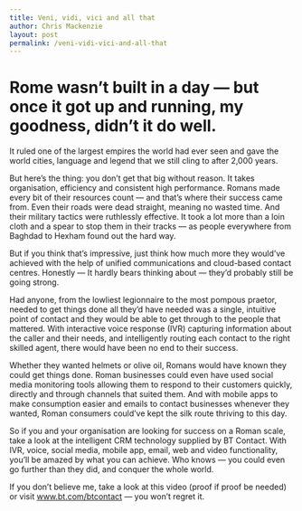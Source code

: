 ```yaml
---
title: Veni, vidi, vici and all that
author: Chris Mackenzie
layout: post
permalink: /veni-vidi-vici-and-all-that
---
```


# Rome wasn’t built in a day — but once it got up and running, my goodness, didn’t it do well.

It ruled one of the largest empires the world had ever seen and gave the world cities, language and legend that we still cling to after 2,000 years.

But here’s the thing: you don’t get that big without reason. It takes organisation, efficiency and consistent high performance. Romans made every bit of their resources count — and that’s where their success came from. Even their roads were dead straight, meaning no wasted time. And their military tactics were ruthlessly effective. It took a lot more than a loin cloth and a spear to stop them in their tracks — as people everywhere from Baghdad to Hexham found out the hard way.

But if you think that’s impressive, just think how much more they would’ve achieved with the help of unified communications and cloud-based contact centres. Honestly — It hardly bears thinking about — they’d probably still be going strong.

Had anyone, from the lowliest legionnaire to the most pompous praetor, needed to get things done all they’d have needed was a single, intuitive point of contact and they would be able to get through to the people that mattered. With interactive voice response (IVR) capturing information about the caller and their needs, and intelligently routing each contact to the right skilled agent, there would have been no end to their success.

Whether they wanted helmets or olive oil, Romans would have known they could get things done. Roman businesses could even have used social media monitoring tools allowing them to respond to their customers quickly, directly and through channels that suited them. And with mobile apps to make consumption easier and emails to contact businesses whenever they wanted, Roman consumers could’ve kept the silk route thriving to this day.

So if you and your organisation are looking for success on a Roman scale, take a look at the intelligent CRM technology supplied by BT Contact. With IVR, voice, social media, mobile app, email, web and video functionality, you’ll be amazed by what you can achieve. Who knows — you could even go further than they did, and conquer the whole world.

If you don’t believe me, take a look at this video (proof if proof be needed) or visit www.bt.com/btcontact — you won’t regret it.
